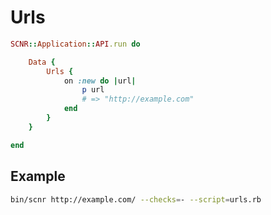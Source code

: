# Urls

```ruby
SCNR::Application::API.run do

    Data {
        Urls {
            on :new do |url|
                p url
                # => "http://example.com"
            end
        }
    }

end
```

## Example

```bash
bin/scnr http://example.com/ --checks=- --script=urls.rb
```
